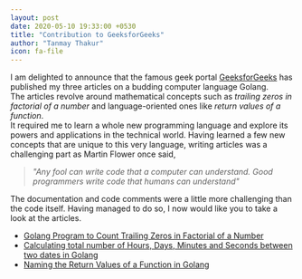 ```yaml
---
layout: post
date: 2020-05-10 19:33:00 +0530
title: "Contribution to GeeksforGeeks"
author: "Tanmay Thakur"
icon: fa-file
---
```



I am delighted to announce that the famous geek portal <a target="_blank" href="https://geeksforgeeks.org"> GeeksforGeeks</a> has published my three articles on a budding computer language Golang.  
The articles revolve around mathematical concepts such as *trailing zeros in factorial of a number* and language-oriented ones like *return values of a function*.  
It required me to learn a whole new programming language and explore its powers and applications in the technical world. Having learned a few new concepts that are unique to this very language, writing articles was a challenging part as Martin Flower once said,  

> *"Any fool can write code that a computer can understand. Good programmers write code that humans can understand"*

The documentation and code comments were a little more challenging than the code itself.
Having managed to do so, I now would like you to take a look at the articles.

<ul>
    <li><a href="https://www.geeksforgeeks.org/golang-program-to-count-trailing-zeros-in-factorial-of-a-number/" target="_blank">Golang Program to Count Trailing Zeros in Factorial of a Number</a></li>
    <li><a target="_blank" href="https://www.geeksforgeeks.org/calculating-total-number-of-hours-days-minutes-and-seconds-between-two-dates-in-golang/">Calculating total number of Hours, Days, Minutes and Seconds between two dates in Golang</a></li>
    <li><a target="_blank" href="https://www.geeksforgeeks.org/naming-the-return-values-of-a-function-in-golang/">Naming the Return Values of a Function in Golang</a></li>
</ul>
